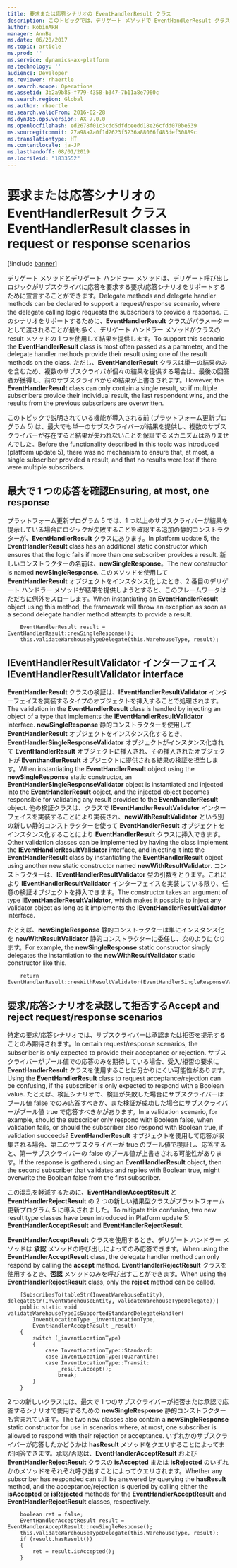 ```yaml
---
title: 要求または応答シナリオの EventHandlerResult クラス
description: このトピックでは、デリゲート メソッドで EventHandlerResult クラスを使用する方法について説明します。
author: RobinARH
manager: AnnBe
ms.date: 06/20/2017
ms.topic: article
ms.prod: ''
ms.service: dynamics-ax-platform
ms.technology: ''
audience: Developer
ms.reviewer: rhaertle
ms.search.scope: Operations
ms.assetid: 3b2a9b85-f779-4358-b347-7b11a8e7960c
ms.search.region: Global
ms.author: rhaertle
ms.search.validFrom: 2016-02-28
ms.dyn365.ops.version: AX 7.0.0
ms.openlocfilehash: ed2678f01c3cdd5dfdceedd18e26cfdd070be539
ms.sourcegitcommit: 27a98a7a0f1d2623f5236a88066f483def30889c
ms.translationtype: HT
ms.contentlocale: ja-JP
ms.lasthandoff: 08/01/2019
ms.locfileid: "1833552"
---
```

# <a name="eventhandlerresult-classes-in-request-or-response-scenarios"></a><span data-ttu-id="e0a86-103">要求または応答シナリオの EventHandlerResult クラス</span><span class="sxs-lookup"><span data-stu-id="e0a86-103">EventHandlerResult classes in request or response scenarios</span></span>

[!include [banner](../includes/banner.md)]

<span data-ttu-id="e0a86-104">デリゲート メソッドとデリゲート ハンドラー メソッドは、デリゲート呼び出しロジックがサブスクライバに応答を要求する要求/応答シナリオをサポートするために宣言することができます。</span><span class="sxs-lookup"><span data-stu-id="e0a86-104">Delegate methods and delegate handler methods can be declared to support a request/response scenario, where the delegate calling logic requests the subscribers to provide a response.</span></span> <span data-ttu-id="e0a86-105">このシナリオをサポートするために、**EventHandlerResult** クラスがパラメーターとして渡されることが最も多く、デリゲート ハンドラー メソッドがクラスの result メソッドの 1 つを使用して結果を提供します。</span><span class="sxs-lookup"><span data-stu-id="e0a86-105">To support this scenario the **EventHandlerResult** class is most often passed as a parameter, and the delegate handler methods provide their result using one of the result methods on the class.</span></span> <span data-ttu-id="e0a86-106">ただし、**EventHandlerResult** クラスは単一の結果のみを含むため、複数のサブスクライバが個々の結果を提供する場合は、最後の回答者が獲得し、前のサブスクライバからの結果が上書きされます。</span><span class="sxs-lookup"><span data-stu-id="e0a86-106">However, the **EventHandlerResult** class can only contain a single result, so if multiple subscribers provide their individual result, the last respondent wins, and the results from the previous subscribers are overwritten.</span></span>

<span data-ttu-id="e0a86-107">このトピックで説明されている機能が導入される前 (プラットフォーム更新プログラム 5) は、最大でも単一のサブスクライバーが結果を提供し、複数のサブスクライバーが存在すると結果が失われないことを保証するメカニズムはありませんでした。</span><span class="sxs-lookup"><span data-stu-id="e0a86-107">Before the functionality described in this topic was introduced (platform update 5), there was no mechanism to ensure that, at most, a single subscriber provided a result, and that no results were lost if there were multiple subscribers.</span></span>

## <a name="ensuring-at-most-one-response"></a><span data-ttu-id="e0a86-108">最大で 1 つの応答を確認</span><span class="sxs-lookup"><span data-stu-id="e0a86-108">Ensuring, at most, one response</span></span>

<span data-ttu-id="e0a86-109">プラットフォーム更新プログラム 5 では、1 つ以上のサブスクライバーが結果を提示している場合にロジックが失敗することを確認する追加の静的コンストラクターが、**EventHandlerResult** クラスにあります。</span><span class="sxs-lookup"><span data-stu-id="e0a86-109">In platform update 5, the **EventHandlerResult** class has an additional static constructor which ensures that the logic fails if more than one subscriber provides a result.</span></span> <span data-ttu-id="e0a86-110">新しいコンストラクターの名前は、**newSingleResponse**。</span><span class="sxs-lookup"><span data-stu-id="e0a86-110">The new constructor is named **newSingleResponse**.</span></span> <span data-ttu-id="e0a86-111">このメソッドを使用して **EventHandlerResult** オブジェクトをインスタンス化したとき、2 番目のデリゲート ハンドラー メソッドが結果を提供しようとすると、このフレームワークはただちに例外をスローします。</span><span class="sxs-lookup"><span data-stu-id="e0a86-111">When instantiating an **EventHandlerResult** object using this method, the framework will throw an exception as soon as a second delegate handler method attempts to provide a result.</span></span>

```
    EventHandlerResult result = EventHandlerResult::newSingleResponse();
    this.validateWarehouseTypeDelegate(this.WarehouseType, result);
```

## <a name="ieventhandlerresultvalidator-interface"></a><span data-ttu-id="e0a86-112">IEventHandlerResultValidator インターフェイス</span><span class="sxs-lookup"><span data-stu-id="e0a86-112">IEventHandlerResultValidator interface</span></span>

<span data-ttu-id="e0a86-113">**EventHandlerResult** クラスの検証は、**IEventHandlerResultValidator** インターフェイスを実装するタイプのオブジェクトを挿入することで処理されます。</span><span class="sxs-lookup"><span data-stu-id="e0a86-113">The validation in the **EventHandlerResult** class is handled by injecting an object of a type that implements the **IEventHandlerResultValidator** interface.</span></span> <span data-ttu-id="e0a86-114">**newSingleResponse** 静的コンストラクターを使用して **EventHandlerResult** オブジェクトをインスタンス化するとき、**EventHandlerSingleResponseValidator** オブジェクトがインスタンス化されて **EventHandlerResult** オブジェクトに挿入され、その挿入されたオブジェクトが **EventhandlerResult** オブジェクトに提供される結果の検証を担当します。</span><span class="sxs-lookup"><span data-stu-id="e0a86-114">When instantiating the **EventHandlerResult** object using the **newSingleResponse** static constructor, an **EventHandlerSingleResponseValidator** object is instantiated and injected into the **EventHandlerResult** object, and the injected object becomes responsible for validating any result provided to the **EventhandlerResult** object.</span></span> <span data-ttu-id="e0a86-115">他の検証クラスは、クラスで **IEventHandlerResultValidator** インターフェイスを実装することにより実装され、**newWithResultValidator** という別の新しい静的コンストラクターを使って **EventHandlerResult** オブジェクトをインスタンス化することにより **EventHandlerResult** クラスに挿入できます。</span><span class="sxs-lookup"><span data-stu-id="e0a86-115">Other validation classes can be implemented by having the class implement the **IEventHandlerResultValidator** interface, and injecting it into the **EventHandlerResult** class by instantiating the **EventHandlerResult** object using another new static constructor named **newWithResultValidator**.</span></span> <span data-ttu-id="e0a86-116">コンストラクターは、**IEventHandlerResultValidator** 型の引数をとります。これにより **IEventHandlerResultValidator** インターフェイスを実装している限り、任意の検証オブジェクトを挿入できます。</span><span class="sxs-lookup"><span data-stu-id="e0a86-116">The constructor takes an argument of type **IEventHandlerResultValidator**, which makes it possible to inject any validator object as long as it implements the **IEventHandlerResultValidator** interface.</span></span>

<span data-ttu-id="e0a86-117">たとえば、**newSingleResponse** 静的コンストラクターは単にインスタンス化を **newWithResultValidator** 静的コンストラクターに委任し、次のようになります。</span><span class="sxs-lookup"><span data-stu-id="e0a86-117">For example, the **newSingleResponse** static constructor simply delegates the instantiation to the **newWithResultValidator** static constructor like this.</span></span>

```
    return EventHandlerResult::newWithResultValidator(EventHandlerSingleResponseValidator::construct());
```

## <a name="accept-and-reject-requestresponse-scenarios"></a><span data-ttu-id="e0a86-118">要求/応答シナリオを承認して拒否する</span><span class="sxs-lookup"><span data-stu-id="e0a86-118">Accept and reject request/response scenarios</span></span>

<span data-ttu-id="e0a86-119">特定の要求/応答シナリオでは、サブスクライバーは承認または拒否を提示することのみ期待されます。</span><span class="sxs-lookup"><span data-stu-id="e0a86-119">In certain request/response scenarios, the subscriber is only expected to provide their acceptance or rejection.</span></span> <span data-ttu-id="e0a86-120">サブスクライバーがブール値での応答のみを期待している場合、受入/拒否の要求に **EventHandlerResult** クラスを使用することは分かりにくい可能性があります。</span><span class="sxs-lookup"><span data-stu-id="e0a86-120">Using the **EventHandlerResult** class to request acceptance/rejection can be confusing, if the subscriber is only expected to respond with a Boolean value.</span></span> <span data-ttu-id="e0a86-121">たとえば、検証シナリオで、検証が失敗した場合にサブスクライバーはブール値 false でのみ応答すべきか、また検証が成功した場合にサブスクライバーがブール値 true で応答すべきかがあります。</span><span class="sxs-lookup"><span data-stu-id="e0a86-121">In a validation scenario, for example, should the subscriber only respond with Boolean false, when validation fails, or should the subscriber also respond with Boolean true, if validation succeeds?</span></span> <span data-ttu-id="e0a86-122">**EventHandlerResult** オブジェクトを使用して応答が収集される場合、第二のサブスクライバーが true のブール値で検証し、応答すると、第一サブスクライバーの false のブール値が上書きされる可能性があります。</span><span class="sxs-lookup"><span data-stu-id="e0a86-122">If the response is gathered using an **EventHandlerResult** object, then the second subscriber that validates and replies with Boolean true, might overwrite the Boolean false from the first subscriber.</span></span>

<span data-ttu-id="e0a86-123">この混乱を軽減するために、**EventHandlerAcceptResult** と **EventHandlerRejectResult** の 2 つの新しい結果型クラスがプラットフォーム更新プログラム 5 に導入されました。</span><span class="sxs-lookup"><span data-stu-id="e0a86-123">To mitigate this confusion, two new result type classes have been introduced in Platform update 5: **EventHandlerAcceptResult** and **EventHandlerRejectResult**.</span></span>

<span data-ttu-id="e0a86-124">**EventHandlerAcceptResult** クラスを使用するとき、デリゲート ハンドラー メソッドは **承認** メソッドの呼び出しによってのみ応答できます。</span><span class="sxs-lookup"><span data-stu-id="e0a86-124">When using the **EventHandlerAcceptResult** class, the delegate handler method can only respond by calling the **accept** method.</span></span> <span data-ttu-id="e0a86-125">**EventHandlerRejectResult** クラスを使用するとき、**否認** メソッドのみを呼び出すことができます。</span><span class="sxs-lookup"><span data-stu-id="e0a86-125">When using the **EventHandlerRejectResult** class, only the **reject** method can be called.</span></span>

```
    [SubscribesTo(tableStr(InventWarehouseEntity), delegateStr(InventWarehouseEntity, validateWarehouseTypeDelegate))]
    public static void validateWarehouseTypeIsSupportedStandardDelegateHandler(
        InventLocationType _inventLocationType, 
        EventHandlerAcceptResult _result)
    {
        switch (_inventLocationType)
        {
            case InventLocationType::Standard: 
            case InventLocationType::Quarantine: 
            case InventLocationType::Transit: 
                _result.accept(); 
                break; 
        }     
    }
```

<span data-ttu-id="e0a86-126">2 つの新しいクラスには、最大で 1 つのサブスクライバーが拒否または承認で応答するシナリオで使用するための **newSingleResponse** 静的コンストラクターも含まれています。</span><span class="sxs-lookup"><span data-stu-id="e0a86-126">The two new classes also contain a **newSingleResponse** static constructor for use in scenarios where, at most, one subscriber is allowed to respond with their rejection or acceptance.</span></span> <span data-ttu-id="e0a86-127">いずれかのサブスクライバーが応答したかどうかは **hasResult** メソッドをクエリすることによってまだ回答できます。承認/否認は、**EventHandlerAcceptResult** および **EventHandlerRejectResult** クラスの **isAccepted** または **isRejected** のいずれかのメソッドをそれぞれ呼び出すことによってクエリされます。</span><span class="sxs-lookup"><span data-stu-id="e0a86-127">Whether any subscriber has responded can still be answered by querying the **hasResult** method, and the acceptance/rejection is queried by calling either the **isAccepted** or **isRejected** methods for the **EventHandlerAcceptResult** and **EventHandlerRejectResult** classes, respectively.</span></span>

```
    boolean ret = false;
    EventHandlerAcceptResult result = EventHandlerAcceptResult::newSingleResponse(); 
    this.validateWarehouseTypeDelegate(this.WarehouseType, result);
    if (result.hasResult())
    {
        ret = result.isAccepted();
    }
```
